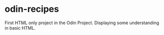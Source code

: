 # odin-recipes

First HTML only project in the Odin Project.
Displaying some understanding in basic HTML. 